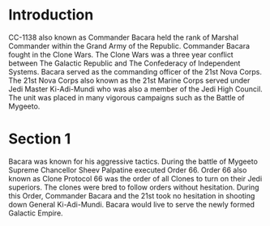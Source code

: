 # Introduction

CC-1138 also known as Commander Bacara held the rank of Marshal Commander within the Grand Army of the Republic.
Commander Bacara fought in the Clone Wars.
The Clone Wars was a three year conflict between The Galactic Republic and The Confederacy of Independent Systems.
Bacara served as the commanding officer of the 21st Nova Corps.
The 21st Nova Corps also known as the 21st Marine Corps served under Jedi Master Ki-Adi-Mundi who was also a member of the Jedi High Council.
The unit was placed in many vigorous campaigns such as the Battle of Mygeeto.

# Section 1

Bacara was known for his aggressive tactics.
During the battle of Mygeeto Supreme Chancellor Sheev Palpatine executed Order 66.
Order 66 also known as Clone Protocol 66 was the order of all Clones to turn on their Jedi superiors.
The clones were bred to follow orders without hesitation.
During this Order, Commander Bacara and the 21st took no hesitation in shooting down General Ki-Adi-Mundi.
Bacara would live to serve the newly formed Galactic Empire.
